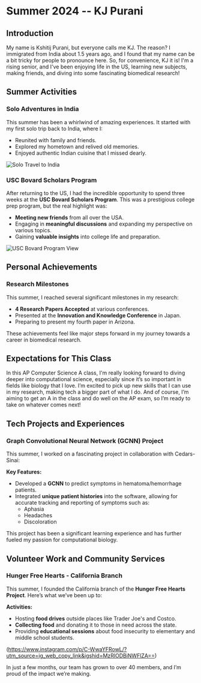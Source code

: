 # Summer 2024 -- KJ Purani

## Introduction
My name is Kshitij Purani, but everyone calls me KJ. The reason? I immigrated from India about 1.5 years ago, and I found that my name can be a bit tricky for people to pronounce here. So, for convenience, KJ it is! I'm a rising senior, and I've been enjoying life in the US, learning new subjects, making friends, and diving into some fascinating biomedical research!

## Summer Activities

### **Solo Adventures in India**

This summer has been a whirlwind of amazing experiences. It started with my first solo trip back to India, where I:
- Reunited with family and friends.
- Explored my hometown and relived old memories.
- Enjoyed authentic Indian cuisine that I missed dearly.

![Solo Travel to India](https://github.com/yourusername/my-summer-in-markdown/blob/main/WhatsApp%20Image%202024-08-23%20at%2019.14.06_d6757385.jpg)

### **USC Bovard Scholars Program**

After returning to the US, I had the incredible opportunity to spend three weeks at the **USC Bovard Scholars Program**. This was a prestigious college prep program, but the real highlight was:
- **Meeting new friends** from all over the USA.
- Engaging in **meaningful discussions** and expanding my perspective on various topics.
- Gaining **valuable insights** into college life and preparation.

![USC Bovard Program View](https://github.com/yourusername/my-summer-in-markdown/blob/main/WhatsApp%20Image%202024-08-23%20at%2019.16.04_08296f36.jpg)

## Personal Achievements

### **Research Milestones**

This summer, I reached several significant milestones in my research:
- **4 Research Papers Accepted** at various conferences.
- Presented at the **Innovation and Knowledge Conference** in Japan.
- Preparing to present my fourth paper in Arizona.

These achievements feel like major steps forward in my journey towards a career in biomedical research.

## Expectations for This Class

In this AP Computer Science A class, I'm really looking forward to diving deeper into computational science, especially since it’s so important in fields like biology that I love. I’m excited to pick up new skills that I can use in my research, making tech a bigger part of what I do. And of course, I’m aiming to get an A in the class and do well on the AP exam, so I’m ready to take on whatever comes next!

## Tech Projects and Experiences

### **Graph Convolutional Neural Network (GCNN) Project**

This summer, I worked on a fascinating project in collaboration with Cedars-Sinai:

**Key Features:**
- Developed a **GCNN** to predict symptoms in hematoma/hemorrhage patients.
- Integrated **unique patient histories** into the software, allowing for accurate tracking and reporting of symptoms such as:
  - Aphasia
  - Headaches
  - Discoloration

This project has been a significant learning experience and has further fueled my passion for computational biology.

## Volunteer Work and Community Services

### **Hunger Free Hearts - California Branch**

This summer, I founded the California branch of the **Hunger Free Hearts Project**. Here’s what we’ve been up to:

**Activities:**
- Hosting **food drives** outside places like Trader Joe's and Costco.
- **Collecting food** and donating it to those in need across the state.
- Providing **educational sessions** about food insecurity to elementary and middle school students.

(https://www.instagram.com/p/C-WwaYFRowL/?utm_source=ig_web_copy_link&igshid=MzRlODBiNWFlZA==)

In just a few months, our team has grown to over 40 members, and I’m proud of the impact we’re making.

